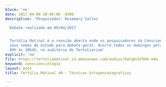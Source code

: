 ```yaml
---
block: 'no'
date: 2017-04-09 10:00:00 -0300
description: 'Pesquisador: Rosemary Salles

  Debate realizado em 09/04/2017


  Tertúlia Matinal é a reunião aberta onde os pesquisadores da Conscienciologia apresentam
  seus temas de estudo para debate geral. Ocorre todos os domingos pela manhã, das
  09h às 10h45, no auditório do Tertuliarium'
explicit: 'no'
file: https://tertuliamatinal.s3.amazonaws.com/audios/EwCg0ckF6H4.m4a
keyword: conscienciologia
layout: post
title: Tertúlia Matinal 40 - Técnicas Ortopensatograficas

---
```

